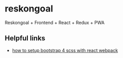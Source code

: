 # reskongoal
Reskongoal + Frontend + React + Redux + PWA


## Helpful links
- [how to setup bootstrap 4 scss with react webpack](http://stackoverflow.com/questions/39195232/how-to-setup-bootstrap-4-scss-with-react-webpack)
